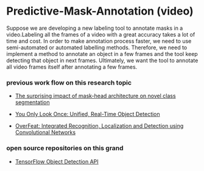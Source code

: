 # Predictive-Mask-Annotation (video)

Suppose we are developing a new labeling tool to annotate masks in a video.Labeling all the frames of a video with a great accuracy takes a lot of time and cost. In order to make annotation process faster, we need to use semi-automated or automated labelling methods. Therefore, we need to implement a method to annotate an object in a few frames and the tool keep detecting that object in next frames. Ultimately, we want the tool to annotate all video frames itself after annotating a few frames.

### previous work flow on this research topic

- [The surprising impact of mask-head architecture on novel class segmentation](https://arxiv.org/pdf/2104.00613.pdf)

- [You Only Look Once: Unified, Real-Time Object Detection](https://arxiv.org/pdf/1506.02640.pdf)

- [OverFeat: Integrated Recognition, Localization and Detection using Convolutional Networks](https://arxiv.org/pdf/1312.6229.pdf)



### open source repositories on this grand

- [TensorFlow Object Detection API](https://github.com/tensorflow/models/tree/master/research/object_detection)

